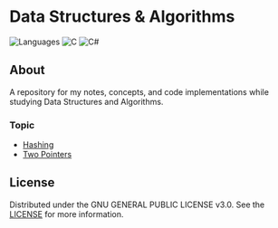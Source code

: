 # Data Structures & Algorithms

![Languages](https://img.shields.io/badge/Languages-gray)
![C](https://img.shields.io/badge/C-blue)
![C#](https://img.shields.io/badge/C%23-purple)

## About

A repository for my notes, concepts, and code implementations while studying Data Structures and Algorithms.

### Topic

- [Hashing](./01-hashing)
- [Two Pointers](./02-two-pointers)

## License
Distributed under the GNU GENERAL PUBLIC LICENSE v3.0. See the [LICENSE](./LICENSE) for more information.